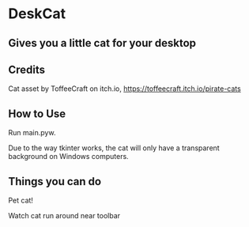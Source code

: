# DeskCat
## Gives you a little cat for your desktop
## Credits
Cat asset by ToffeeCraft on itch.io, https://toffeecraft.itch.io/pirate-cats
## How to Use
Run main.pyw. 

Due to the way tkinter works, the cat will only have a transparent background on Windows computers.
## Things you can do
Pet cat!

Watch cat run around near toolbar

